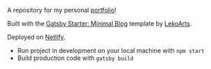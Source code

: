 A repository for my personal [portfolio](https://abullard.netlify.app)!

Built with the [Gatsby Starter: Minimal Blog](https://github.com/LekoArts/gatsby-starter-minimal-blog) template by [LekoArts](https://www.lekoarts.de/?utm_source=minimal-blog&utm_medium=Starter).

Deployed on [Netlify](https://www.netlify.com/).

* Run project in development on your local machine with `npm start`
* Build production code with `gatsby build`
